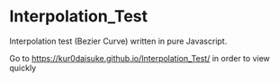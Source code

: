 # Interpolation_Test
Interpolation test (Bezier Curve) written in pure Javascript. 

Go to https://kur0daisuke.github.io/Interpolation_Test/ in order to view quickly
